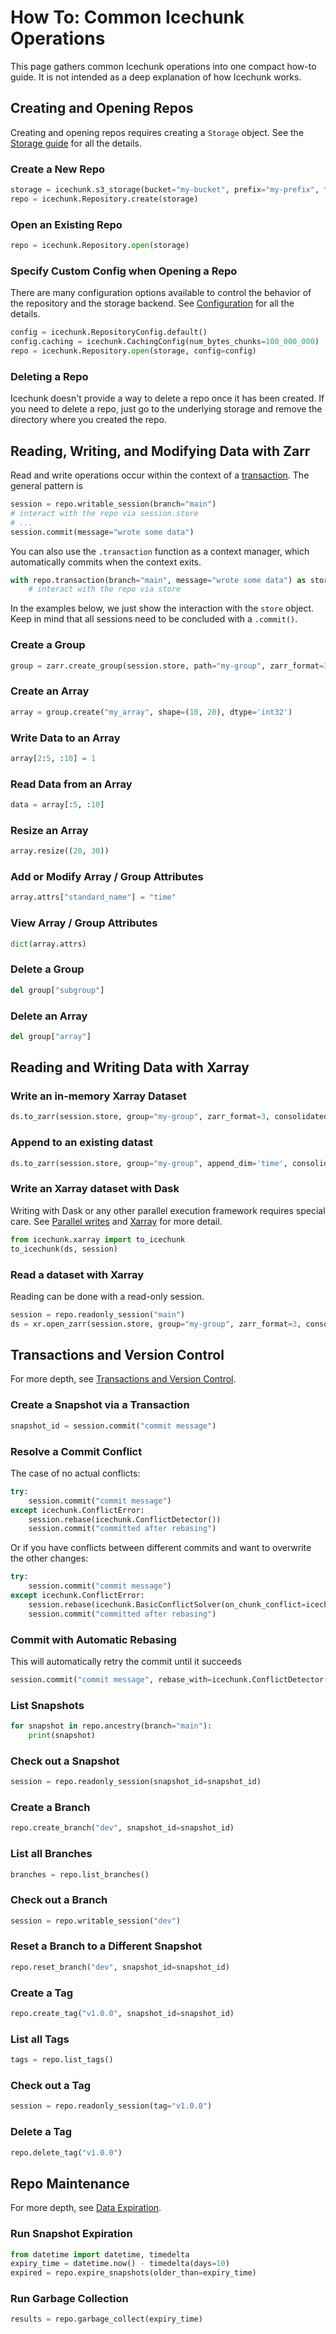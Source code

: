 # How To: Common Icechunk Operations

This page gathers common Icechunk operations into one compact how-to guide.
It is not intended as a deep explanation of how Icechunk works.

## Creating and Opening Repos

Creating and opening repos requires creating a `Storage` object.
See the [Storage guide](storage.md) for all the details.

### Create a New Repo

```python
storage = icechunk.s3_storage(bucket="my-bucket", prefix="my-prefix", from_env=True)
repo = icechunk.Repository.create(storage)
```

### Open an Existing Repo

```python
repo = icechunk.Repository.open(storage)
```

### Specify Custom Config when Opening a Repo

There are many configuration options available to control the behavior of the repository and the storage backend.
See [Configuration](configuration.md) for all the details.

```python
config = icechunk.RepositoryConfig.default()
config.caching = icechunk.CachingConfig(num_bytes_chunks=100_000_000)
repo = icechunk.Repository.open(storage, config=config)
```

### Deleting a Repo

Icechunk doesn't provide a way to delete a repo once it has been created.
If you need to delete a repo, just go to the underlying storage and remove the directory where you created the repo.

## Reading, Writing, and Modifying Data with Zarr

Read and write operations occur within the context of a [transaction](version-control.md).
The general pattern is

```python
session = repo.writable_session(branch="main")
# interact with the repo via session.store
# ...
session.commit(message="wrote some data")
```

You can also use the `.transaction` function as a context manager,
which automatically commits when the context exits.

```python
with repo.transaction(branch="main", message="wrote some data") as store:
    # interact with the repo via store
```

In the examples below, we just show the interaction with the `store` object.
Keep in mind that all sessions need to be concluded with a `.commit()`.

### Create a Group

```python
group = zarr.create_group(session.store, path="my-group", zarr_format=3)
```

### Create an Array

```python
array = group.create("my_array", shape=(10, 20), dtype='int32')
```

### Write Data to an Array

```python
array[2:5, :10] = 1
```

### Read Data from an Array

```python
data = array[:5, :10]
```

### Resize an Array

```python
array.resize((20, 30))
```

### Add or Modify Array / Group Attributes

```python
array.attrs["standard_name"] = "time"
```

### View Array / Group Attributes

```python
dict(array.attrs)
```

### Delete a Group

```python
del group["subgroup"]
```

### Delete an Array

```python
del group["array"]
```

## Reading and Writing Data with Xarray

### Write an in-memory Xarray Dataset

```python
ds.to_zarr(session.store, group="my-group", zarr_format=3, consolidated=False)
```


### Append to an existing datast

```python
ds.to_zarr(session.store, group="my-group", append_dim='time', consolidated=False)
```

### Write an Xarray dataset with Dask

Writing with Dask or any other parallel execution framework requires special care.
See [Parallel writes](parallel.md) and [Xarray](xarray.md) for more detail.

```python
from icechunk.xarray import to_icechunk
to_icechunk(ds, session)
```


### Read a dataset with Xarray

Reading can be done with a read-only session.

```python
session = repo.readonly_session("main")
ds = xr.open_zarr(session.store, group="my-group", zarr_format=3, consolidated=False)
```

## Transactions and Version Control

For more depth, see [Transactions and Version Control](version-control.md).

### Create a Snapshot via a Transaction

```python
snapshot_id = session.commit("commit message")
```

### Resolve a Commit Conflict

The case of no actual conflicts:

```python
try:
    session.commit("commit message")
except icechunk.ConflictError:
    session.rebase(icechunk.ConflictDetector())
    session.commit("committed after rebasing")
```

Or if you have conflicts between different commits and want to overwrite the other changes:

```python
try:
    session.commit("commit message")
except icechunk.ConflictError:
    session.rebase(icechunk.BasicConflictSolver(on_chunk_conflict=icechunk.VersionSelection.UseOurs))
    session.commit("committed after rebasing")
```

### Commit with Automatic Rebasing

This will automatically retry the commit until it succeeds

```python
session.commit("commit message", rebase_with=icechunk.ConflictDetector())
```

### List Snapshots

```python
for snapshot in repo.ancestry(branch="main"):
    print(snapshot)
```

### Check out a Snapshot

```python
session = repo.readonly_session(snapshot_id=snapshot_id)
```

### Create a Branch

```python
repo.create_branch("dev", snapshot_id=snapshot_id)
```

### List all Branches

```python
branches = repo.list_branches()
```

### Check out a Branch

```python
session = repo.writable_session("dev")
```

### Reset a Branch to a Different Snapshot

```python
repo.reset_branch("dev", snapshot_id=snapshot_id)
```

### Create a Tag

```python
repo.create_tag("v1.0.0", snapshot_id=snapshot_id)
```

### List all Tags

```python
tags = repo.list_tags()
```

### Check out a Tag

```python
session = repo.readonly_session(tag="v1.0.0")
```

### Delete a Tag

```python
repo.delete_tag("v1.0.0")
```

## Repo Maintenance

For more depth, see [Data Expiration](expiration.md).

### Run Snapshot Expiration

```python
from datetime import datetime, timedelta
expiry_time = datetime.now() - timedelta(days=10)
expired = repo.expire_snapshots(older_than=expiry_time)
```

### Run Garbage Collection

```python
results = repo.garbage_collect(expiry_time)
```
